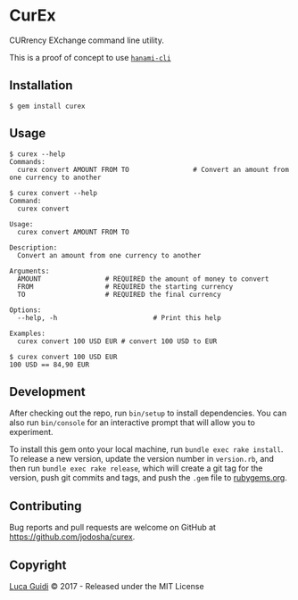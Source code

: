 # CurEx

CURrency EXchange command line utility.

This is a proof of concept to use [`hanami-cli`](https://github.com/hanami/cli)

## Installation

```shell
$ gem install curex
```

## Usage

```shell
$ curex --help
Commands:
  curex convert AMOUNT FROM TO                # Convert an amount from one currency to another
```

```shell
$ curex convert --help
Command:
  curex convert

Usage:
  curex convert AMOUNT FROM TO

Description:
  Convert an amount from one currency to another

Arguments:
  AMOUNT              	# REQUIRED the amount of money to convert
  FROM                	# REQUIRED the starting currency
  TO                  	# REQUIRED the final currency

Options:
  --help, -h                      	# Print this help

Examples:
  curex convert 100 USD EUR # convert 100 USD to EUR
```

```shell
$ curex convert 100 USD EUR
100 USD == 84,90 EUR
```

## Development

After checking out the repo, run `bin/setup` to install dependencies. You can also run `bin/console` for an interactive prompt that will allow you to experiment.

To install this gem onto your local machine, run `bundle exec rake install`. To release a new version, update the version number in `version.rb`, and then run `bundle exec rake release`, which will create a git tag for the version, push git commits and tags, and push the `.gem` file to [rubygems.org](https://rubygems.org).

## Contributing

Bug reports and pull requests are welcome on GitHub at https://github.com/jodosha/curex.

## Copyright

[Luca Guidi](https://lucaguidi.com) &copy; 2017 - Released under the MIT License
